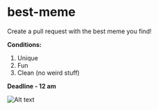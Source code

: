 # best-meme  
Create a pull request with the best meme you find!

**Conditions:**  
1) Unique  
2) Fun  
3) Clean (no weird stuff)

**Deadline - 12 am**

![Alt text](https://blog.codeitbro.com/wp-content/uploads/2025/08/git-remote-add-origin-meme.png)
